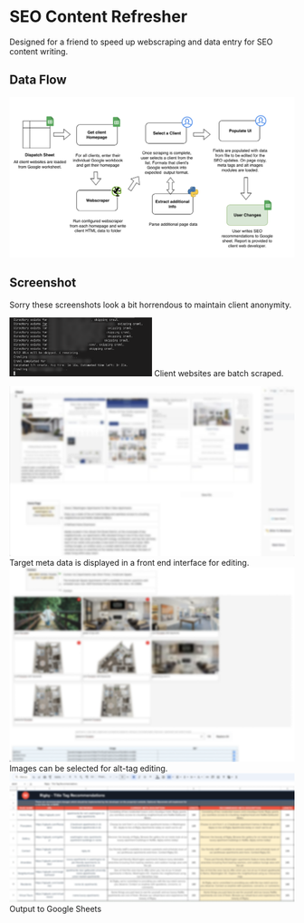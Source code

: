 # SEO Content Refresher
Designed for a friend to speed up webscraping and data entry for SEO content writing.

## Data Flow
![FlowChart](./-DevLog/flow-diagram.png)

## Screenshot
Sorry these screenshots look a bit horrendous to maintain client anonymity.

<img src="./-DevLog/scraper.png" alt="Scraper" width="50%"/>
Client websites are batch scraped.

![Screenshot](./-DevLog/onpagescreen.png)
Target meta data is displayed in a front end interface for editing.
![AltImg](./-DevLog/altimages2.png)
Images can be selected for alt-tag editing.
![Sheets](./-DevLog/sheets.png)
Output to Google Sheets
